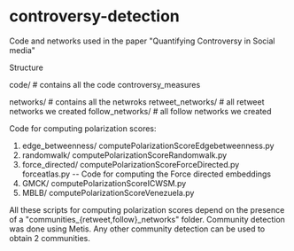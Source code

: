# controversy-detection

Code and networks used in the paper "Quantifying Controversy in Social media"

Structure

code/ # contains all the code
	controversy_measures

networks/ # contains all the netwroks
	retweet_networks/ # all retweet networks we created
	follow_networks/ # all follow networks we created

Code for computing polarization scores:

1. edge_betweenness/ 
	computePolarizationScoreEdgebetweenness.py
2. randomwalk/
	computePolarizationScoreRandomwalk.py
3. force_directed/
	computePolarizationScoreForceDirected.py
	forceatlas.py -- Code for computing the Force directed embeddings
4. GMCK/
	computePolarizationScoreICWSM.py
5. MBLB/
	computePolarizationScoreVenezuela.py



All these scripts for computing polarization scores depend on the presence of a "communities_{retweet,follow}_networks" folder. Community detection was done using Metis. Any other community detection can be used to obtain 2 communities.
